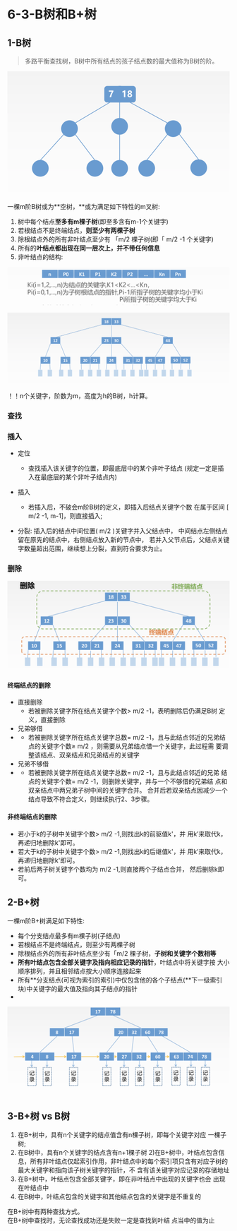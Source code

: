 # 6-3-B树和B+树

## 1-B树

> 多路平衡查找树，B树中所有结点的孩子结点数的最大值称为B树的阶。

![](../../.gitbook/assets/image%20%28217%29.png)

一棵m阶B树或为**空树，**或为满足如下特性的m叉树:

1. 树中每个结点**至多有m棵子树**\(即至多含有m-1个关键字\)
2. 若根结点不是终端结点，**则至少有两棵子树**
3. 除根结点外的所有非叶结点至少有 「m/2 棵子树\(即「 m/2 -1 个关键字\) 
4. 所有的**叶结点都出现在同一层次上，并不带任何信息**
5. 非叶结点的结构:

![](../../.gitbook/assets/image%20%28219%29.png)

![](../../.gitbook/assets/image%20%28159%29.png)

！！n个关键字，阶数为m，高度为h的B树，h计算。

### 查找

### 插入

* 定位
  * 查找插入该关键字的位置，即最底层中的某个非叶子结点 \(规定一定是插入在最底层的某个非叶子结点内\)
* 插入

  * 若插入后，不破会m阶B树的定义，即插入后结点关键字个数 在属于区间 \[ m/2 -1, m-1\]，则直接插入;

* 分裂: 插入后的结点中间位置\( m/2 \)关键字并入父结点中， 中间结点左侧结点留在原先的结点中，右侧结点放入新的节点中， 若并入父节点后，父结点关键字数量超出范围，继续想上分裂，直到符合要求为止。

### 删除

![](../../.gitbook/assets/image%20%2831%29.png)

#### 终端结点的删除

* 直接删除
  * 若被删除关键字所在结点关键字个数&gt; m/2 -1，表明删除后仍满足B树 定义，直接删除
* 兄弟够借
* * 若被删除关键字所在结点关键字总数= m/2 -1，且与此结点邻近的兄弟结点的关键字个数≥ m/2 ，则需要从兄弟结点借一个关键字，此过程需 要调整该结点、双亲结点和兄弟结点的关键字
* 兄弟不够借
* * 若被删除关键字所在结点关键字总数= m/2 -1，且与此结点邻近的兄弟 结点的关键字个数= m/2 -1，则删除关键字，并与一个不够借的兄弟结 点和双亲结点中两兄弟子树中间的关键字合并。 合并后若双亲结点因减少一个结点导致不符合定义，则继续执行2、3步骤。

#### 非终端结点的删除

* 若小于k的子树中关键字个数&gt; m/2 -1,则找出k的前驱值k'，并 用k’来取代k，再递归地删除k'即可。
* 若大于k的子树中关键字个数&gt; m/2 -1,则找出k的后继值k'，并 用k’来取代k，再递归地删除k'即可。
* 若前后两子树关键字个数均为 m/2 -1,则直接两个子结点合并， 然后删除k即可。

## 2-B+树

一棵m阶B+树满足如下特性:

* 每个分支结点最多有m棵子树\(子结点\)
* 若根结点不是终端结点，则至少有两棵子树
* 除根结点外的所有非叶结点至少有「m/2 棵子树，**子树和关键字个数相等**
* **所有叶结点包含全部关键字及指向相应记录的指针**，叶结点中将关键字按 大小顺序排列，并且相邻结点按大小顺序连接起来
* 所有**分支结点\(可视为索引的索引\)中仅包含他的各个子结点\(**下一级索引 块\)中关键字的最大值及指向其子结点的指针
* 
![](../../.gitbook/assets/image%20%281%29.png)

## 3-B+树 vs B树

1. 在B+树中，具有n个关键字的结点值含有n棵子树，即每个关键字对应 一棵子树;
2. 在B树中，具有n个关键字的结点含有n+1棵子树 2\)在B+树中，叶结点包含信息，所有非叶结点仅起索引作用，非叶结点中的每个索引项只含有对应子树的最大关键字和指向该子树关键字的指针，不 含有该关键字对应记录的存储地址
3. 在B+树中，叶结点包含全部关键字，即在非叶结点中出现的关键字也会 出现在叶结点中
4. 在B树中，叶结点包含的关键字和其他结点包含的关键字是不重复的

在B+树中有两种查找方式。  
在B+树中查找时，无论查找成功还是失败一定是查找到叶结 点当中的值为止

